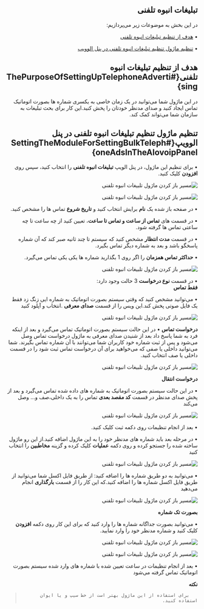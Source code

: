 <div dir="rtl">

## تبلیغات انبوه تلفنی

در این بخش به موضوعات زیر می‌پردازیم:

•	[هدف از تنظیم تبلیغات انبوه تلفنی ](#ThePurposeOfSettingUpTelephoneAdvertising)

•	[تنظیم ماژول تنظیم تبلیغات انبوه تلفنی در پنل الوویپ ](#SettingTheModuleForSettingBulkTelephoneAdsInTheAlovoipPanel)

## هدف از تنظیم تبلیغات انبوه تلفنی{#ThePurposeOfSettingUpTelephoneAdvertising}

در این ماژول شما می‌توانید در یک زمان خاصی به یکسری شماره ها بصورت اتوماتیک تماس ایجاد کنید و صدای مدنظر خودتان را پخش کنید.این کار برای بحث تبلیغات به سازمان شما می‌تواند کمک کند.

## تنظیم ماژول تنظیم تبلیغات انبوه تلفنی در پنل الوویپ{#SettingTheModuleForSettingBulkTelephoneAdsInTheAlovoipPanel}

•	برای تنظیم این ماژول، در پنل الویپ **تبلیغات انبوه تلفنی** را انتخاب کنید، سپس روی **افزودن** کلیک کنید.

![مسیر باز کردن ماژول تلبیغات انبوه تلفنی ](./Images/tele-marketing-route1.png)

![مسیر باز کردن ماژول تلبیغات انبوه تلفنی ](./Images/tele-marketing-route2.png)

•	در صفحه باز شده یک **نام** برایش انتخاب کنید و **تاریخ شروع** تماس ها را مشخص کنید.

•	در قسمت های  **تماس از ساعت و تماس تا ساعت**، تعیین کنید از چه ساعت تا چه ساعتی تماس ها گرفته شود.

•	در قسمت **مدت انتظار** مشخص کنید که سیستم تا چند ثانیه صبر کند که آن شماره پاسخگو باشد و بعد به شماره دیگر تماس بگیرد.

•	**حداکثر تماس همزمان** را اگر روی 1 بگذارید شماره ها یکی یکی تماس می‌گیرد.

![مسیر باز کردن ماژول تلبیغات انبوه تلفنی ](./Images/tele-marketing-route3.png)

•	در قسمت **نوع درخواست**  3 حالت وجود دارد:
<br>
**فقط تماس**

•	می‌توانید مشخص کنید که وقتی سیستم بصورت اتوماتیک به شماره ایی زنگ زد فقط یک فایل صوتی پخش کند.این ویس را از قسمت **صدای معرفی** .انتخاب و آپلود کنید

![مسیر باز کردن ماژول تلبیغات انبوه تلفنی ](./Images/tele-marketing-route4.png)

**درخواست تماس**
•	در این حالت سیستم بصورت اتوماتیک تماس می‌گیرد و بعد از اینکه فرد به شما پاسخ داد بعد از شنیدن صدای معرفی به ماژول درخواست تماس وصل می‌شود و پس از ثبت شماره خود کاربران شما می‌توانند با آن شماره تماس بگیرند. شما می‌توانید داخلی یا صفی که می‌خواهید برای آن درخواست تماس ثبت شود را در قسمت داخلی یا صف انتخاب کنید.

![مسیر باز کردن ماژول تلبیغات انبوه تلفنی ](./Images/tele-marketing-route5.png)

**درخواست انتقال**

•	 در این حالت سیستم بصورت اتوماتیک به شماره های داده شده تماس می‌گیرد و بعد از پخش صدای مدنظر در قسمت **کد مقصد بعدی** تماس را به یک داخلی،صف و... وصل می‌کند

![مسیر باز کردن ماژول تلبیغات انبوه تلفنی ](./Images/tele-marketing-route6.png)

• 	بعد از انجام تنظیمات روی دکمه ثبت کلیک کنید.

•	در مرحله بعد باید شماره های مدنظر خود را به این ماژول اضافه کنید.از این رو ماژول ساخته شده را جستجو کرده و روی دکمه **عملیات** کلیک کرده و گزینه **مخاطبین** را انتخاب کنید

![مسیر باز کردن ماژول تلبیغات انبوه تلفنی ](./Images/tele-marketing-route7.png)

•	می‌توانید به دو طریق شماره ها را اضافه کنید:
از طریق فایل اکسل 
  شما می‌توانید از طریق فایل اکسل شماره ها را اضافه کنید.که این کار را از قسمت **بارگذاری** انجام  می‌دهید

![مسیر باز کردن ماژول تلبیغات انبوه تلفنی ](./Images/tele-marketing-route8.png)


**بصورت تک شماره**

•	می‌توانید بصورت جداگانه شماره ها را وارد کنید که برای این کار روی دکمه **افزودن** کلیک کنید و شماره مدنظر خود را وارد نمایید.

![مسیر باز کردن ماژول تلبیغات انبوه تلفنی ](./Images/tele-marketing-route9.png)

![مسیر باز کردن ماژول تلبیغات انبوه تلفنی ](./Images/tele-marketing-route10.png)

•	بعد از انجام تنظیمات در ساعت تعیین شده با شماره های وارد شده سیستم بصورت اتوماتیک تماس گرفته می‌شود

**نکته**
>        برای استفاده از این ماژول بهتر است از خط سیپ و یا ایوان استفاده کنید.

</div>